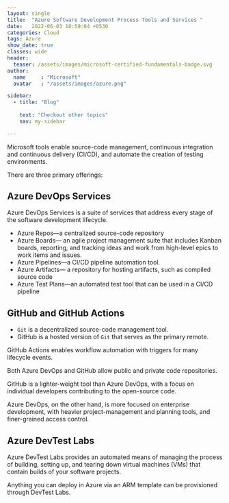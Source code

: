 ```yaml
---
layout: single
title:  "Azure Software Development Process Tools and Services "
date:   2022-06-03 10:59:04 +0530
categories: Cloud
tags: Azure
show_date: true
classes: wide
header:
  teaser: /assets/images/microsoft-certified-fundamentals-badge.svg
author:
  name     : "Microsoft"
  avatar   : "/assets/images/azure.png"

sidebar:
  - title: "Blog"
   
    text: "Checkout other topics"
    nav: my-sidebar

---
```


Microsoft tools enable source-code management, continuous integration and continuous delivery (CI/CD), and automate the creation of testing environments.

There are three primary offerings:

## Azure DevOps Services
Azure DevOps Services is a suite of services that address every stage of the software development lifecycle.

- Azure Repos—a centralized source-code repository 
- Azure Boards— an agile project management suite that includes Kanban boards, reporting, and tracking ideas and work from high-level epics to work items and issues.
- Azure Pipelines—a CI/CD pipeline automation tool.
- Azure Artifacts— a repository for hosting artifacts, such as compiled source code
- Azure Test Plans—an automated test tool that can be used in a CI/CD pipeline

## GitHub and GitHub Actions
- `Git` is a decentralized source-code management tool.
- GitHub is a hosted version of `Git` that serves as the primary remote.

GitHub Actions enables workflow automation with triggers for many lifecycle events. 

Both Azure DevOps and GitHub allow public and private code repositories.

GitHub is a lighter-weight tool than Azure DevOps, with a focus on individual developers contributing to the open-source code.

Azure DevOps, on the other hand, is more focused on enterprise development, with heavier project-management and planning tools, and finer-grained access control.

## Azure DevTest Labs
Azure DevTest Labs provides an automated means of managing the process of building, setting up, and tearing down virtual machines (VMs) that contain builds of your software projects.

Anything you can deploy in Azure via an ARM template can be provisioned through DevTest Labs. 

